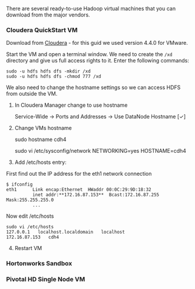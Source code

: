 There are several ready-to-use Hadoop virtual machines that you can download from the major vendors.

### Cloudera QuickStart VM

Download from [Cloudera](http://www.cloudera.com/content/support/en/downloads.html) - for this guid we used version 4.4.0 for VMware.

Start the VM and open a terminal window. We need to create the `/xd` directory and give us full access rights to it. Enter the following commands:

```
sudo -u hdfs hdfs dfs -mkdir /xd
sudo -u hdfs hdfs dfs -chmod 777 /xd
``` 

We also need to change the hostname settings so we can access HDFS from outside the VM.

1. In Cloudera Manager change to use hostname

    Service-Wide -> Ports and Addresses -> Use DataNode Hostname [✓]

2. Change VMs hostname

    sudo hostname cdh4

    sudo vi /etc/sysconfig/network
    NETWORKING=yes
    HOSTNAME=cdh4

3. Add /etc/hosts entry:

First find out the IP address for the eth1 network connection

    $ ifconfig
    eth1      Link encap:Ethernet  HWaddr 00:0C:29:9D:18:32  
              inet addr:**172.16.87.153**  Bcast:172.16.87.255  Mask:255.255.255.0
              ...

Now edit /etc/hosts

    sudo vi /etc/hosts
    127.0.0.1   localhost.localdomain   localhost
    172.16.87.153   cdh4

4. Restart VM


### Hortonworks Sandbox

### Pivotal HD Single Node VM